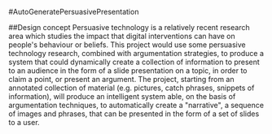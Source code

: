 #AutoGeneratePersuasivePresentation

##Design concept
Persuasive technology is a relatively recent research area which studies the impact that digital interventions can have on people's behaviour or beliefs. This project would use some persuasive technology research, combined with argumentation strategies, to produce a system that could dynamically create a collection of information to present to an audience in the form of a slide presentation on a topic, in order to claim a point, or present an argument. The project, starting from an annotated collection of material (e.g. pictures, catch phrases, snippets of information), will produce an intelligent system able, on the basis of argumentation techniques, to automatically create a "narrative", a sequence of images and phrases, that can be presented in the form of a set of slides to a user. 





